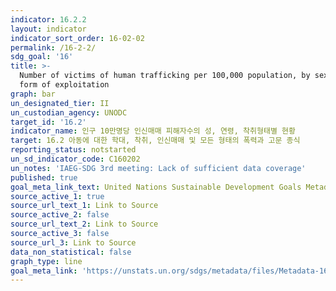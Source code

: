 ```yaml
---
indicator: 16.2.2
layout: indicator
indicator_sort_order: 16-02-02
permalink: /16-2-2/
sdg_goal: '16'
title: >-
  Number of victims of human trafficking per 100,000 population, by sex, age and
  form of exploitation
graph: bar
un_designated_tier: II
un_custodian_agency: UNODC
target_id: '16.2'
indicator_name: 인구 10만명당 인신매매 피해자수의 성, 연령, 착취형태별 현황
target: 16.2 아동에 대한 학대, 착취, 인신매매 및 모든 형태의 폭력과 고문 종식
reporting_status: notstarted
un_sd_indicator_code: C160202
un_notes: 'IAEG-SDG 3rd meeting: Lack of sufficient data coverage'
published: true
goal_meta_link_text: United Nations Sustainable Development Goals Metadata (pdf 1361kB)
source_active_1: true
source_url_text_1: Link to Source
source_active_2: false
source_url_text_2: Link to Source
source_active_3: false
source_url_3: Link to Source
data_non_statistical: false
graph_type: line
goal_meta_link: 'https://unstats.un.org/sdgs/metadata/files/Metadata-16-02-02.pdf'
---
```

